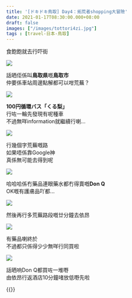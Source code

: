 ```yaml
---
title: '[ドキドキ鳥取] Day4：拓荒者shopping大冒險'
date: 2021-01-17T08:30:00.000+08:00
draft: false
images: ["/images/tottori4zi.jpg"]
tags : [travel-日本-鳥取]
---
```


食飽飽就去行吓街

![](/images/tottori4zi1.jpg)

話晒佢係叫**鳥取県**嘅**鳥取市**  
仲要係車站周邊點解都可以咁荒蕪？  

![](/images/tottori4zi2.jpg)

**100円循環バス「くる梨」**  
行咗一輪先發現有呢種車  
不過無咩information就繼續行喇...  

![](/images/tottori4zi.jpg)

行幾個字荒蕪嘅路  
如果唔係靠Google神  
真係無可能去得到呢  

![](/images/tottori4zi3.jpg)

哈哈哈係冇藥品連眼藥水都冇得賣嘅**Don Q**  
OK嘅有護膚品吖都...  

![](/images/tottori4zi4.jpg)

然後再行多荒蕪路段嘅廿分鐘去依昂

![](/images/tottori4zi5.jpg)

有藥品喇終於  
不過都只係得少少無咩行同買啦  

![](/images/tottori4zi6.jpg)

話晒响Don Q都買咗一堆嘢  
由依昂行返酒店10分鐘啫放低嘢先啦  
  
  
{{<tottori>}}  
